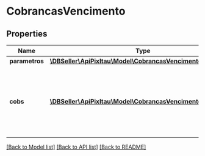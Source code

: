 # CobrancasVencimento

## Properties
Name | Type | Description | Notes
------------ | ------------- | ------------- | -------------
**parametros** | [**\DBSeller\ApiPixItau\Model\CobrancasVencimentoParametros**](CobrancasVencimentoParametros.md) |  | [optional] 
**cobs** | [**\DBSeller\ApiPixItau\Model\CobrancasVencimentoCobs[]**](CobrancasVencimentoCobs.md) | Estrutura com informações referentes a cobranca com vencimento do documento | 

[[Back to Model list]](../../README.md#documentation-for-models) [[Back to API list]](../../README.md#documentation-for-api-endpoints) [[Back to README]](../../README.md)

